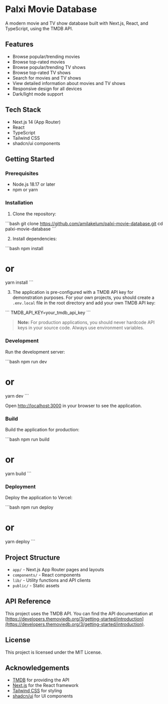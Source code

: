# Palxi Movie Database

A modern movie and TV show database built with Next.js, React, and TypeScript, using the TMDB API.

## Features

- Browse popular/trending movies
- Browse top-rated movies
- Browse popular/trending TV shows
- Browse top-rated TV shows
- Search for movies and TV shows
- View detailed information about movies and TV shows
- Responsive design for all devices
- Dark/light mode support

## Tech Stack

- Next.js 14 (App Router)
- React
- TypeScript
- Tailwind CSS
- shadcn/ui components

## Getting Started

### Prerequisites

- Node.js 18.17 or later
- npm or yarn

### Installation

1. Clone the repository:

\`\`\`bash
git clone https://github.com/amilakelum/palxi-movie-database.git
cd palxi-movie-database
\`\`\`

2. Install dependencies:

\`\`\`bash
npm install

# or

yarn install
\`\`\`

3. The application is pre-configured with a TMDB API key for demonstration purposes. For your own projects, you should create a `.env.local` file in the root directory and add your own TMDB API key:

\`\`\`
TMDB_API_KEY=your_tmdb_api_key
\`\`\`

> **Note:** For production applications, you should never hardcode API keys in your source code. Always use environment variables.

### Development

Run the development server:

\`\`\`bash
npm run dev

# or

yarn dev
\`\`\`

Open [http://localhost:3000](http://localhost:3000) in your browser to see the application.

### Build

Build the application for production:

\`\`\`bash
npm run build

# or

yarn build
\`\`\`

### Deployment

Deploy the application to Vercel:

\`\`\`bash
npm run deploy

# or

yarn deploy
\`\`\`

## Project Structure

- `app/` - Next.js App Router pages and layouts
- `components/` - React components
- `lib/` - Utility functions and API clients
- `public/` - Static assets

## API Reference

This project uses the TMDB API. You can find the API documentation at [https://developers.themoviedb.org/3/getting-started/introduction](https://developers.themoviedb.org/3/getting-started/introduction).

## License

This project is licensed under the MIT License.

## Acknowledgements

- [TMDB](https://www.themoviedb.org/) for providing the API
- [Next.js](https://nextjs.org/) for the React framework
- [Tailwind CSS](https://tailwindcss.com/) for styling
- [shadcn/ui](https://ui.shadcn.com/) for UI components
